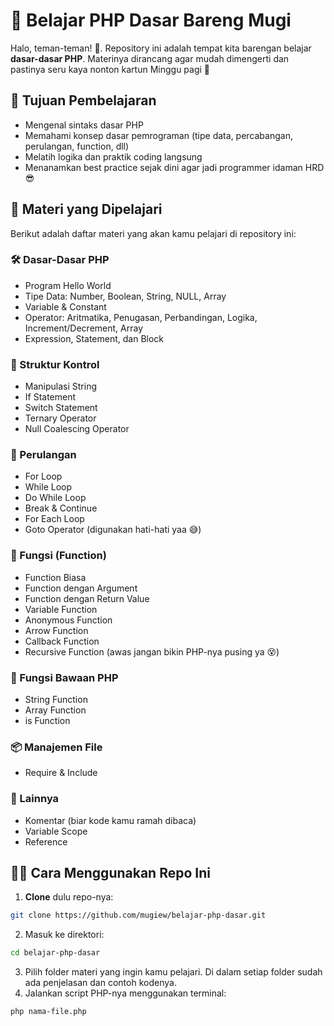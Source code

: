 # 📘 Belajar PHP Dasar Bareng Mugi

Halo, teman-teman! 👋.
Repository ini adalah tempat kita barengan belajar **dasar-dasar PHP**. Materinya dirancang agar mudah dimengerti dan pastinya seru kaya nonton kartun Minggu pagi 🐣

## 🎯 Tujuan Pembelajaran

- Mengenal sintaks dasar PHP
- Memahami konsep dasar pemrograman (tipe data, percabangan, perulangan, function, dll)
- Melatih logika dan praktik coding langsung
- Menanamkan best practice sejak dini agar jadi programmer idaman HRD 😎

## 🧠 Materi yang Dipelajari

Berikut adalah daftar materi yang akan kamu pelajari di repository ini:

### 🛠️ Dasar-Dasar PHP
- Program Hello World
- Tipe Data: Number, Boolean, String, NULL, Array
- Variable & Constant
- Operator: Aritmatika, Penugasan, Perbandingan, Logika, Increment/Decrement, Array
- Expression, Statement, dan Block

### 🔀 Struktur Kontrol
- Manipulasi String
- If Statement
- Switch Statement
- Ternary Operator
- Null Coalescing Operator

### 🔁 Perulangan
- For Loop
- While Loop
- Do While Loop
- Break & Continue
- For Each Loop
- Goto Operator (digunakan hati-hati yaa 😅)

### 🧩 Fungsi (Function)
- Function Biasa
- Function dengan Argument
- Function dengan Return Value
- Variable Function
- Anonymous Function
- Arrow Function
- Callback Function
- Recursive Function (awas jangan bikin PHP-nya pusing ya 😵)

### 🧰 Fungsi Bawaan PHP
- String Function
- Array Function
- is Function

### 📦 Manajemen File
- Require & Include

### 🧪 Lainnya
- Komentar (biar kode kamu ramah dibaca)
- Variable Scope
- Reference

## 🧑‍💻 Cara Menggunakan Repo Ini

1. **Clone** dulu repo-nya:
```bash
git clone https://github.com/mugiew/belajar-php-dasar.git
```
2. Masuk ke direktori:
```bash
cd belajar-php-dasar
```
3. Pilih folder materi yang ingin kamu pelajari. Di dalam setiap folder sudah ada penjelasan dan contoh kodenya.
4. Jalankan script PHP-nya menggunakan terminal:
```bash
php nama-file.php
```
